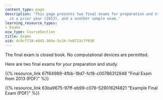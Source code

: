 ```yaml
---
content_type: page
description: 'This page presents two final exams for preparation and study: one given
  in a prior year (2013), and a another sample exam.'
learning_resource_types:
- Exams
ocw_type: CourseSection
title: Exams
uid: 4c9cf728-e845-364e-5c24-fe8713c7f930
---
```


The final exam is closed book. No computational devices are permitted.

Here are two final exams for your preparation and study.

{{% resource_link 67f64989-4fbb-18d7-fcf8-c00786312948 "Final Exam from 2013 (PDF)" %}}

{{% resource_link 63ba9675-97ff-eb99-c076-5290162f4821 "Example Final Exam (PDF)" %}}